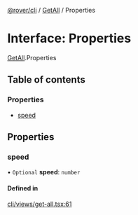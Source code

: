 [@rover/cli](../README.md) / [GetAll](../modules/GetAll.md) / Properties

# Interface: Properties

[GetAll](../modules/GetAll.md).Properties

## Table of contents

### Properties

- [speed](GetAll.Properties.md#speed)

## Properties

### speed

• `Optional` **speed**: `number`

#### Defined in

[cli/views/get-all.tsx:61](https://github.com/kasperisager/rover/blob/c3f6b21/cli/views/get-all.tsx#L61)
